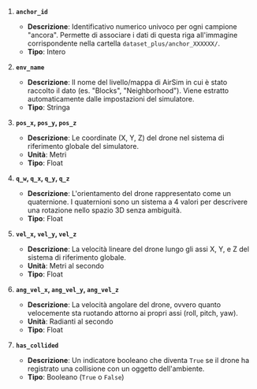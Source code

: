 1.  **`anchor_id`**
    *   **Descrizione**: Identificativo numerico univoco per ogni campione "ancora". Permette di associare i dati di questa riga all'immagine corrispondente nella cartella `dataset_plus/anchor_XXXXXX/`.
    *   **Tipo**: Intero

2.  **`env_name`**
    *   **Descrizione**: Il nome del livello/mappa di AirSim in cui è stato raccolto il dato (es. "Blocks", "Neighborhood"). Viene estratto automaticamente dalle impostazioni del simulatore.
    *   **Tipo**: Stringa

3.  **`pos_x`, `pos_y`, `pos_z`**
    *   **Descrizione**: Le coordinate (X, Y, Z) del drone nel sistema di riferimento globale del simulatore.
    *   **Unità**: Metri
    *   **Tipo**: Float

4.  **`q_w`, `q_x`, `q_y`, `q_z`**
    *   **Descrizione**: L'orientamento del drone rappresentato come un quaternione. I quaternioni sono un sistema a 4 valori per descrivere una rotazione nello spazio 3D senza ambiguità.
    *   **Tipo**: Float

5.  **`vel_x`, `vel_y`, `vel_z`**
    *   **Descrizione**: La velocità lineare del drone lungo gli assi X, Y, e Z del sistema di riferimento globale.
    *   **Unità**: Metri al secondo
    *   **Tipo**: Float

6.  **`ang_vel_x`, `ang_vel_y`, `ang_vel_z`**
    *   **Descrizione**: La velocità angolare del drone, ovvero quanto velocemente sta ruotando attorno ai propri assi (roll, pitch, yaw).
    *   **Unità**: Radianti al secondo
    *   **Tipo**: Float

7.  **`has_collided`**
    *   **Descrizione**: Un indicatore booleano che diventa `True` se il drone ha registrato una collisione con un oggetto dell'ambiente.
    *   **Tipo**: Booleano (`True` o `False`)
